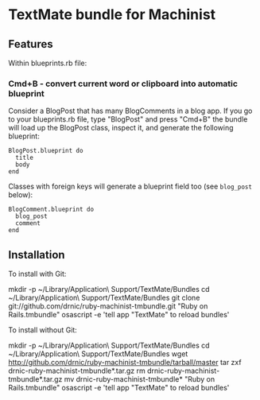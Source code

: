 # TextMate bundle for Machinist

## Features

Within blueprints.rb file:

### Cmd+B - convert current word or clipboard into automatic blueprint

Consider a BlogPost that has many BlogComments in a blog app. If you go to your blueprints.rb file, type "BlogPost" and press "Cmd+B" the bundle will load up the BlogPost class, inspect it, and generate the following blueprint:

    BlogPost.blueprint do
      title
      body
    end

Classes with foreign keys will generate a blueprint field too (see `blog_post` below):

    BlogComment.blueprint do
      blog_post
      comment
    end


## Installation

To install with Git:

  mkdir -p ~/Library/Application\ Support/TextMate/Bundles
  cd ~/Library/Application\ Support/TextMate/Bundles
  git clone git://github.com/drnic/ruby-machinist-tmbundle.git "Ruby on Rails.tmbundle"
  osascript -e 'tell app "TextMate" to reload bundles'


To install without Git:

  mkdir -p ~/Library/Application\ Support/TextMate/Bundles
  cd ~/Library/Application\ Support/TextMate/Bundles
  wget http://github.com/drnic/ruby-machinist-tmbundle/tarball/master
  tar zxf drnic-ruby-machinist-tmbundle*.tar.gz
  rm drnic-ruby-machinist-tmbundle*.tar.gz
  mv drnic-ruby-machinist-tmbundle* "Ruby on Rails.tmbundle"
  osascript -e 'tell app "TextMate" to reload bundles'
